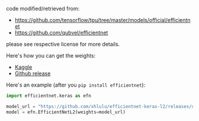 code modified/retrieved from:

* https://github.com/tensorflow/tpu/tree/master/models/official/efficientnet
* https://github.com/qubvel/efficientnet

please see respective license for more details.

Here's how you can get the weights:
* [Kaggle](https://www.kaggle.com/xhlulu/efficientnetl2-tfkeras-weights)
* [Github release](https://github.com/xhlulu/efficientnet-keras-l2/releases/download/data/efficientnet-l2_noisy-student_notop.h5)

Here's an example (after you `pip install efficientnet`):
```python
import efficientnet.keras as efn 

model_url = "https://github.com/xhlulu/efficientnet-keras-l2/releases/download/data/efficientnet-l2_noisy-student_notop.h5"
model = efn.EfficientNetL2(weights=model_url)
```
